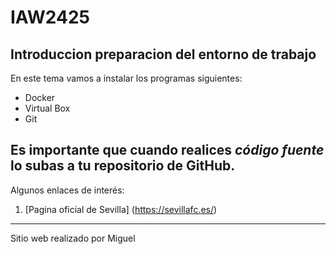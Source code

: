 # IAW2425
## Introduccion preparacion del entorno de trabajo
En este tema vamos a instalar los programas siguientes:
- Docker
- Virtual Box
- Git

Es **importante** que cuando realices *código fuente* lo subas a tu repositorio de GitHub.
---
Algunos enlaces de interés:
1. [Pagina oficial de Sevilla] (https://sevillafc.es/)
***
Sitio web realizado por Miguel
